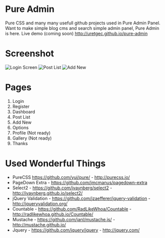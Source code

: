 Pure Admin
==========

Pure CSS and many many usefull github projects used in Pure Admin Panel. Want to make simple blog cms and search simple admin panel, Pure Admin is here. Live demo (coming soon) http://uretgec.github.io/pure-admin

# Screenshot

![Login Screen](https://github.com/uretgec/pure-admin/raw/master/screenshot-login.png)
![Post List](https://github.com/uretgec/pure-admin/raw/master/screenshot-list.png)
![Add New](https://github.com/uretgec/pure-admin/raw/master/screenshot-addnew.png)

# Pages

1. Login
2. Register
3. Dashboard
4. Post List
5. Add New
6. Options
7. Profile (Not ready)
8. Gallery (Not ready)
9. Thanks

# Used Wonderful Things

* PureCSS https://github.com/yui/pure/ - http://purecss.io/
* PageDown Extra - https://github.com/jmcmanus/pagedown-extra
* Select2 - https://github.com/ivaynberg/select2 - http://ivaynberg.github.io/select2/
* jQuery Validation - https://github.com/jzaefferer/jquery-validation - http://jqueryvalidation.org/
* Countable - https://github.com/RadLikeWhoa/Countable - http://radlikewhoa.github.io/Countable/
* Mustache - https://github.com/janl/mustache.js/ - http://mustache.github.io/
* Jquery - https://github.com/jquery/jquery - http://jquery.com/

